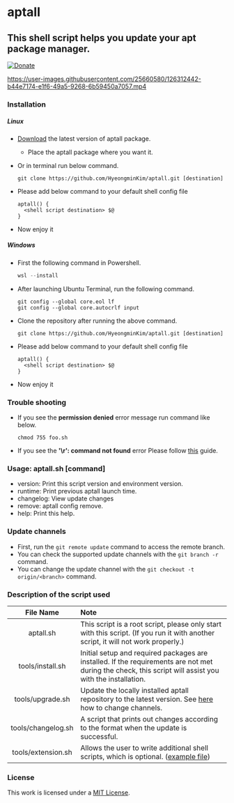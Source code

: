 # aptall
## This shell script helps you update your apt package manager.
[![Donate](https://img.shields.io/badge/Donate-PayPal-green.svg)](https://paypal.me/hmDonate)

https://user-images.githubusercontent.com/25660580/126312442-b44e7174-e1f6-49a5-9268-6b59450a7057.mp4

### Installation
##### Linux
- [Download](https://github.com/HyeongminKim/aptall/archive/master.zip) the latest version of aptall package.
    - Place the aptall package where you want it.
- Or in terminal run below command.

    ```
    git clone https://github.com/HyeongminKim/aptall.git [destination]
    ```
- Please add below command to your default shell config file

    ```
    aptall() {
      <shell script destination> $@
    }
    ```
- Now enjoy it
##### Windows
- First the following command in Powershell.
    ```PowerShell
    wsl --install
    ```
- After launching Ubuntu Terminal, run the following command.

    ```
    git config --global core.eol lf
    git config --global core.autocrlf input
    ```
- Clone the repository after running the above command.

    ```
    git clone https://github.com/HyeongminKim/aptall.git [destination]
    ```
- Please add below command to your default shell config file

    ```
    aptall() {
      <shell script destination> $@
    }
    ```
- Now enjoy it
### Trouble shooting
- If you see the **permission denied** error message run command like below.

    ```
    chmod 755 foo.sh
    ```
- If you see the **'\r': command not found** error Please follow [this](https://github.com/HyeongminKim/aptall\#windows) guide.
### Usage: aptall.sh \[command\]
- version: Print this script version and environment version. 
- runtime: Print previous aptall launch time. 
- changelog: View update changes
- remove: aptall config remove.
- help: Print this help.
### Update channels
- First, run the ``git remote update`` command to access the remote branch.
- You can check the supported update channels with the `git branch -r` command.
- You can change the update channel with the ``git checkout -t origin/<branch>`` command.
### Description of the script used
|File Name|Note|
|:----:|:-----|
|aptall.sh|This script is a root script, please only start with this script. (If you run it with another script, it will not work properly.)|
|tools/install.sh|Initial setup and required packages are installed. If the requirements are not met during the check, this script will assist you with the installation.|
|tools/upgrade.sh|Update the locally installed aptall repository to the latest version. See [here](https://github.com/HyeongminKim/aptall\#update-channels) how to change channels.|
|tools/changelog.sh|A script that prints out changes according to the format when the update is successful.|
|tools/extension.sh|Allows the user to write additional shell scripts, which is optional. ([example file](https://raw.githubusercontent.com/HyeongminKim/Developer/master/Shellscript/Linux/General/extension.sh))|

### License
This work is licensed under a [MIT License](https://github.com/HyeongminKim/aptall/blob/master/LICENSE).
